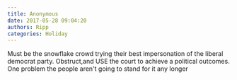 ```yaml
---
title: Anonymous
date: 2017-05-28 09:04:20
authors: Ripp
categories: Holiday
---
```


 Must be the snowflake crowd trying their best impersonation of the liberal democrat party. Obstruct,and USE the court to achieve a political outcomes. 
One problem the people aren't going to stand for it any longer